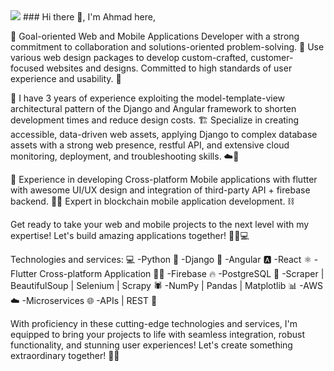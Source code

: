 <img src="https://geekflare.com/wp-content/uploads/2022/10/Heres-What-it-Means-to-Be-a-Full-Stack-Developer.jpeg">
### Hi there 👋, I'm Ahmad here,

🚀 Goal-oriented Web and Mobile Applications Developer with a strong commitment to collaboration and solutions-oriented problem-solving. 💪 Use various web design packages to develop custom-crafted, customer-focused websites and designs. Committed to high standards of user experience and usability. 🌟

🎯 I have 3 years of experience exploiting the model-template-view architectural pattern of the Django and Angular framework to shorten development times and reduce design costs. 🏗️ Specialize in creating accessible, data-driven web assets, applying Django to complex database assets with a strong web presence, restful API, and extensive cloud monitoring, deployment, and troubleshooting skills. ☁️🔧

📱 Experience in developing Cross-platform Mobile applications with flutter with awesome UI/UX design and integration of third-party API + firebase backend. 📲💡 Expert in blockchain mobile application development. ⛓️

Get ready to take your web and mobile projects to the next level with my expertise! Let's build amazing applications together! 🌟🔨💻

Technologies and services: 💻
-Python 🐍
-Django 🎯
-Angular 🅰️
-React ⚛️
-Flutter Cross-platform Application 📱✨
-Firebase 🔥
-PostgreSQL 🐘
-Scraper | BeautifulSoup | Selenium | Scrapy 🕷️
-NumPy | Pandas | Matplotlib 📊
-AWS ☁️
-Microservices 🌐
-APIs | REST 📡

With proficiency in these cutting-edge technologies and services, I'm equipped to bring your projects to life with seamless integration, robust functionality, and stunning user experiences! Let's create something extraordinary together! 🚀✨

